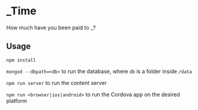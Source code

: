 # _Time

How much have you been paid to _?

## Usage

`npm install`

`mongod --dbpath=<db>` to run the database, where `db` is a folder inside `/data`

`npm run server` to run the content server

`npm run <browser|ios|android>` to run the Cordova app on the desired platform